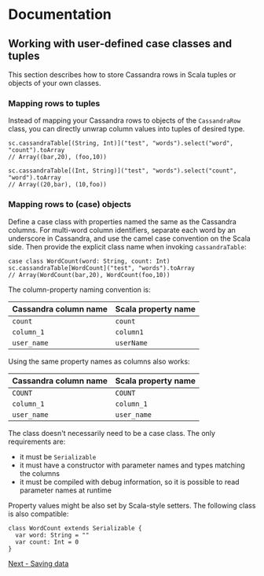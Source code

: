 # Documentation
## Working with user-defined case classes and tuples

This section describes how to store Cassandra rows in Scala tuples or objects of your own classes.

### Mapping rows to tuples
Instead of mapping your Cassandra rows to objects of the `CassandraRow` class, you can directly 
unwrap column values into tuples of desired type.
 
    sc.cassandraTable[(String, Int)]("test", "words").select("word", "count").toArray
    // Array((bar,20), (foo,10))

    sc.cassandraTable[(Int, String)]("test", "words").select("count", "word").toArray
    // Array((20,bar), (10,foo))
    

### Mapping rows to (case) objects
Define a case class with properties named the same as the Cassandra columns. 
For multi-word column identifiers, separate each word by an underscore in Cassandra, 
and use the camel case convention on the Scala side. Then provide the explicit class name
when invoking `cassandraTable`:

    case class WordCount(word: String, count: Int)
    sc.cassandraTable[WordCount]("test", "words").toArray
    // Array(WordCount(bar,20), WordCount(foo,10))

The column-property naming convention is:

Cassandra column name	| Scala property name
------------------------|---------------------
`count`	                | `count`
`column_1`	            | `column1`
`user_name`	            | `userName`

Using the same property names as columns also works:

Cassandra column name	| Scala property name
------------------------|---------------------
`COUNT`                 | `COUNT`
`column_1`	            | `column_1`
`user_name`	            | `user_name`

The class doesn't necessarily need to be a case class. The only requirements are:

  - it must be `Serializable`
  - it must have a constructor with parameter names and types matching the columns
  - it must be compiled with debug information, so it is possible to read parameter names at runtime

Property values might be also set by Scala-style setters. The following class is also compatible:
    
    class WordCount extends Serializable {
      var word: String = ""
      var count: Int = 0    
    }
       
       
[Next - Saving data](5_saving.md)
